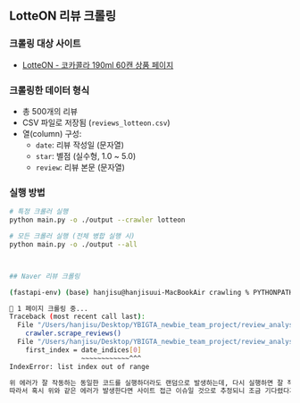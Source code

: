 
## LotteON 리뷰 크롤링

### 크롤링 대상 사이트
- [LotteON - 코카콜라 190ml 60캔 상품 페이지](https://www.lotteon.com/p/product/LD755546264)

### 크롤링한 데이터 형식
- 총 500개의 리뷰
- CSV 파일로 저장됨 (`reviews_lotteon.csv`)
- 열(column) 구성:
  - `date`: 리뷰 작성일 (문자열)
  - `star`: 별점 (실수형, 1.0 ~ 5.0)
  - `review`: 리뷰 본문 (문자열)

###  실행 방법

```bash
# 특정 크롤러 실행
python main.py -o ./output --crawler lotteon

# 모든 크롤러 실행 (전체 병합 실행 시)
python main.py -o ./output --all



## Naver 리뷰 크롤링

(fastapi-env) (base) hanjisu@hanjisuui-MacBookAir crawling % PYTHONPATH=../../ python main.py -c naver -o ../../database

📄 1 페이지 크롤링 중...
Traceback (most recent call last):
  File "/Users/hanjisu/Desktop/YBIGTA_newbie_team_project/review_analysis/crawling/main.py", line 34, in <module>
    crawler.scrape_reviews()
  File "/Users/hanjisu/Desktop/YBIGTA_newbie_team_project/review_analysis/crawling/naver_crawler.py", line 64, in scrape_reviews
    first_index = date_indices[0]
                  ~~~~~~~~~~~~^^^
IndexError: list index out of range

위 에러가 잘 작동하는 동일한 코드를 실행하더라도 랜덤으로 발생하는데, 다시 실행하면 잘 작동됩니다. 
따라서 혹시 위와 같은 에러가 발생한다면 사이트 접근 이슈일 것으로 추정되니 조금 기다렸다가 몇 번 다시 실행해주세요 🥹

